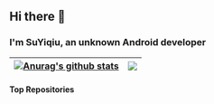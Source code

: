 ## Hi there 👋
 
 ### I'm SuYiqiu, an unknown Android developer
 
| <a href="https://github.com/SuYiqiu888/github-readme-stats"><img align="center" src="https://github-readme-stats.vercel.app/api?username=SuYiqiu888&show_icons=true&include_all_commits=true&theme=buefy&hide_border=true" alt="Anurag's github stats" /></a> | <a href="https://github.com/SuYiqiu888/github-readme-stats"><img align="center" src="https:/github-readme-stats-git-master-yunchu.vercel.app/api/top-langs/?username=SuYiqiu888&layout=compact&theme=buefy&hide_border=true" /></a> |
| ------------- | ------------- |

#### Top Repositories
